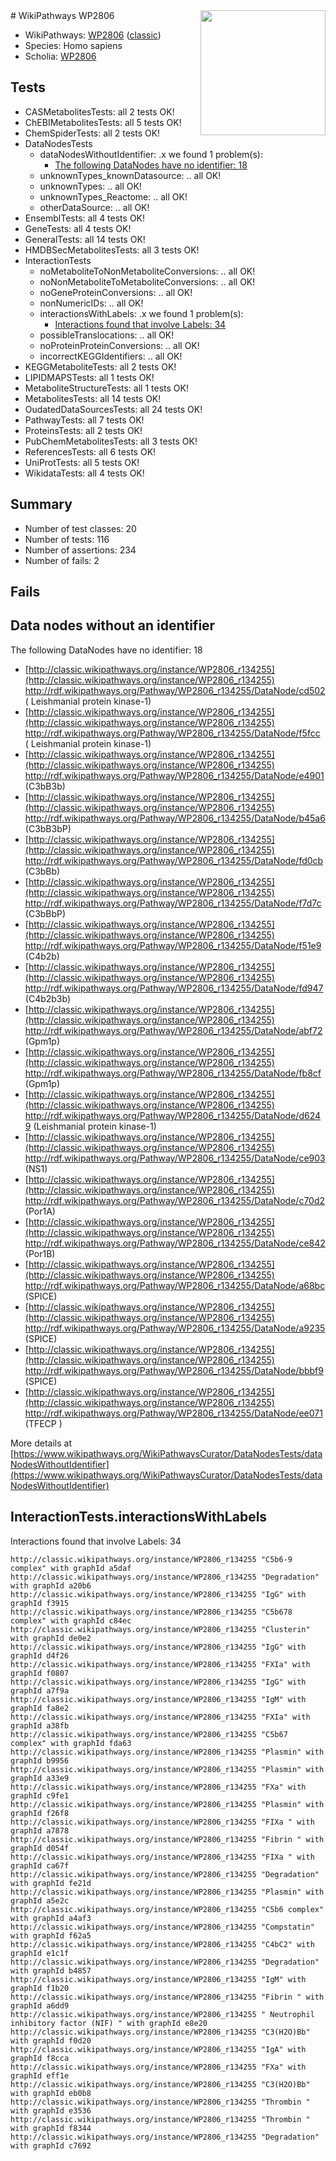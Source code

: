 <img style="float: right; width: 200px" src="https://upload.wikimedia.org/wikipedia/commons/thumb/8/83/Wplogo_with_text_500.png/640px-Wplogo_with_text_500.png" />
# WikiPathways WP2806

* WikiPathways: [WP2806](https://wikipathways.org/pathways/WP2806) ([classic](https://classic.wikipathways.org/instance/WP2806))
* Species: Homo sapiens
* Scholia: [WP2806](https://scholia.toolforge.org/wikipathways/WP2806)
## Tests
* CASMetabolitesTests: all 2 tests OK!
* ChEBIMetabolitesTests: all 5 tests OK!
* ChemSpiderTests: all 2 tests OK!
* DataNodesTests
    * dataNodesWithoutIdentifier: .x we found 1 problem(s):
        * [The following DataNodes have no identifier: 18](#8792c498)
    * unknownTypes_knownDatasource: .. all OK!
    * unknownTypes: .. all OK!
    * unknownTypes_Reactome: .. all OK!
    * otherDataSource: .. all OK!
* EnsemblTests: all 4 tests OK!
* GeneTests: all 4 tests OK!
* GeneralTests: all 14 tests OK!
* HMDBSecMetabolitesTests: all 3 tests OK!
* InteractionTests
    * noMetaboliteToNonMetaboliteConversions: .. all OK!
    * noNonMetaboliteToMetaboliteConversions: .. all OK!
    * noGeneProteinConversions: .. all OK!
    * nonNumericIDs: .. all OK!
    * interactionsWithLabels: .x we found 1 problem(s):
        * [Interactions found that involve Labels: 34](#fe97a8fa)
    * possibleTranslocations: .. all OK!
    * noProteinProteinConversions: .. all OK!
    * incorrectKEGGIdentifiers: .. all OK!
* KEGGMetaboliteTests: all 2 tests OK!
* LIPIDMAPSTests: all 1 tests OK!
* MetaboliteStructureTests: all 1 tests OK!
* MetabolitesTests: all 14 tests OK!
* OudatedDataSourcesTests: all 24 tests OK!
* PathwayTests: all 7 tests OK!
* ProteinsTests: all 2 tests OK!
* PubChemMetabolitesTests: all 3 tests OK!
* ReferencesTests: all 6 tests OK!
* UniProtTests: all 5 tests OK!
* WikidataTests: all 4 tests OK!


## Summary

* Number of test classes: 20
* Number of tests: 116
* Number of assertions: 234
* Number of fails: 2

## Fails

<a name="8792c498" />

## Data nodes without an identifier

The following DataNodes have no identifier: 18

* [http://classic.wikipathways.org/instance/WP2806_r134255](http://classic.wikipathways.org/instance/WP2806_r134255) http://rdf.wikipathways.org/Pathway/WP2806_r134255/DataNode/cd502 ( Leishmanial protein kinase-1)
* [http://classic.wikipathways.org/instance/WP2806_r134255](http://classic.wikipathways.org/instance/WP2806_r134255) http://rdf.wikipathways.org/Pathway/WP2806_r134255/DataNode/f5fcc ( Leishmanial protein kinase-1)
* [http://classic.wikipathways.org/instance/WP2806_r134255](http://classic.wikipathways.org/instance/WP2806_r134255) http://rdf.wikipathways.org/Pathway/WP2806_r134255/DataNode/e4901 (C3bB3b)
* [http://classic.wikipathways.org/instance/WP2806_r134255](http://classic.wikipathways.org/instance/WP2806_r134255) http://rdf.wikipathways.org/Pathway/WP2806_r134255/DataNode/b45a6 (C3bB3bP)
* [http://classic.wikipathways.org/instance/WP2806_r134255](http://classic.wikipathways.org/instance/WP2806_r134255) http://rdf.wikipathways.org/Pathway/WP2806_r134255/DataNode/fd0cb (C3bBb)
* [http://classic.wikipathways.org/instance/WP2806_r134255](http://classic.wikipathways.org/instance/WP2806_r134255) http://rdf.wikipathways.org/Pathway/WP2806_r134255/DataNode/f7d7c (C3bBbP)
* [http://classic.wikipathways.org/instance/WP2806_r134255](http://classic.wikipathways.org/instance/WP2806_r134255) http://rdf.wikipathways.org/Pathway/WP2806_r134255/DataNode/f51e9 (C4b2b)
* [http://classic.wikipathways.org/instance/WP2806_r134255](http://classic.wikipathways.org/instance/WP2806_r134255) http://rdf.wikipathways.org/Pathway/WP2806_r134255/DataNode/fd947 (C4b2b3b)
* [http://classic.wikipathways.org/instance/WP2806_r134255](http://classic.wikipathways.org/instance/WP2806_r134255) http://rdf.wikipathways.org/Pathway/WP2806_r134255/DataNode/abf72 (Gpm1p)
* [http://classic.wikipathways.org/instance/WP2806_r134255](http://classic.wikipathways.org/instance/WP2806_r134255) http://rdf.wikipathways.org/Pathway/WP2806_r134255/DataNode/fb8cf (Gpm1p)
* [http://classic.wikipathways.org/instance/WP2806_r134255](http://classic.wikipathways.org/instance/WP2806_r134255) http://rdf.wikipathways.org/Pathway/WP2806_r134255/DataNode/d6249 (Leishmanial protein kinase-1)
* [http://classic.wikipathways.org/instance/WP2806_r134255](http://classic.wikipathways.org/instance/WP2806_r134255) http://rdf.wikipathways.org/Pathway/WP2806_r134255/DataNode/ce903 (NS1)
* [http://classic.wikipathways.org/instance/WP2806_r134255](http://classic.wikipathways.org/instance/WP2806_r134255) http://rdf.wikipathways.org/Pathway/WP2806_r134255/DataNode/c70d2 (Por1A)
* [http://classic.wikipathways.org/instance/WP2806_r134255](http://classic.wikipathways.org/instance/WP2806_r134255) http://rdf.wikipathways.org/Pathway/WP2806_r134255/DataNode/ce842 (Por1B)
* [http://classic.wikipathways.org/instance/WP2806_r134255](http://classic.wikipathways.org/instance/WP2806_r134255) http://rdf.wikipathways.org/Pathway/WP2806_r134255/DataNode/a68bc (SPICE)
* [http://classic.wikipathways.org/instance/WP2806_r134255](http://classic.wikipathways.org/instance/WP2806_r134255) http://rdf.wikipathways.org/Pathway/WP2806_r134255/DataNode/a9235 (SPICE)
* [http://classic.wikipathways.org/instance/WP2806_r134255](http://classic.wikipathways.org/instance/WP2806_r134255) http://rdf.wikipathways.org/Pathway/WP2806_r134255/DataNode/bbbf9 (SPICE)
* [http://classic.wikipathways.org/instance/WP2806_r134255](http://classic.wikipathways.org/instance/WP2806_r134255) http://rdf.wikipathways.org/Pathway/WP2806_r134255/DataNode/ee071 (TFECP )


More details at [https://www.wikipathways.org/WikiPathwaysCurator/DataNodesTests/dataNodesWithoutIdentifier](https://www.wikipathways.org/WikiPathwaysCurator/DataNodesTests/dataNodesWithoutIdentifier)

<a name="fe97a8fa" />

## InteractionTests.interactionsWithLabels

Interactions found that involve Labels: 34
```
http://classic.wikipathways.org/instance/WP2806_r134255 "C5b6-9 complex" with graphId a5daf
http://classic.wikipathways.org/instance/WP2806_r134255 "Degradation" with graphId a20b6
http://classic.wikipathways.org/instance/WP2806_r134255 "IgG" with graphId f3915
http://classic.wikipathways.org/instance/WP2806_r134255 "C5b678 complex" with graphId c84ec
http://classic.wikipathways.org/instance/WP2806_r134255 "Clusterin" with graphId de0e2
http://classic.wikipathways.org/instance/WP2806_r134255 "IgG" with graphId d4f26
http://classic.wikipathways.org/instance/WP2806_r134255 "FXIa" with graphId f0807
http://classic.wikipathways.org/instance/WP2806_r134255 "IgG" with graphId a7f9a
http://classic.wikipathways.org/instance/WP2806_r134255 "IgM" with graphId fa8e2
http://classic.wikipathways.org/instance/WP2806_r134255 "FXIa" with graphId a38fb
http://classic.wikipathways.org/instance/WP2806_r134255 "C5b67 complex" with graphId fda63
http://classic.wikipathways.org/instance/WP2806_r134255 "Plasmin" with graphId b9956
http://classic.wikipathways.org/instance/WP2806_r134255 "Plasmin" with graphId a33e9
http://classic.wikipathways.org/instance/WP2806_r134255 "FXa" with graphId c9fe1
http://classic.wikipathways.org/instance/WP2806_r134255 "Plasmin" with graphId f26f8
http://classic.wikipathways.org/instance/WP2806_r134255 "FIXa " with graphId a7878
http://classic.wikipathways.org/instance/WP2806_r134255 "Fibrin " with graphId d054f
http://classic.wikipathways.org/instance/WP2806_r134255 "FIXa " with graphId ca67f
http://classic.wikipathways.org/instance/WP2806_r134255 "Degradation" with graphId fe21d
http://classic.wikipathways.org/instance/WP2806_r134255 "Plasmin" with graphId a5e2c
http://classic.wikipathways.org/instance/WP2806_r134255 "C5b6 complex" with graphId a4af3
http://classic.wikipathways.org/instance/WP2806_r134255 "Compstatin" with graphId f62a5
http://classic.wikipathways.org/instance/WP2806_r134255 "C4bC2" with graphId e1c1f
http://classic.wikipathways.org/instance/WP2806_r134255 "Degradation" with graphId b4857
http://classic.wikipathways.org/instance/WP2806_r134255 "IgM" with graphId f1b20
http://classic.wikipathways.org/instance/WP2806_r134255 "Fibrin " with graphId a6dd9
http://classic.wikipathways.org/instance/WP2806_r134255 " Neutrophil inhibitory factor (NIF) " with graphId e8e20
http://classic.wikipathways.org/instance/WP2806_r134255 "C3(H2O)Bb" with graphId f0d20
http://classic.wikipathways.org/instance/WP2806_r134255 "IgA" with graphId f8cca
http://classic.wikipathways.org/instance/WP2806_r134255 "FXa" with graphId eff1e
http://classic.wikipathways.org/instance/WP2806_r134255 "C3(H2O)Bb" with graphId eb0b8
http://classic.wikipathways.org/instance/WP2806_r134255 "Thrombin " with graphId e3536
http://classic.wikipathways.org/instance/WP2806_r134255 "Thrombin " with graphId f8344
http://classic.wikipathways.org/instance/WP2806_r134255 "Degradation" with graphId c7692
```


